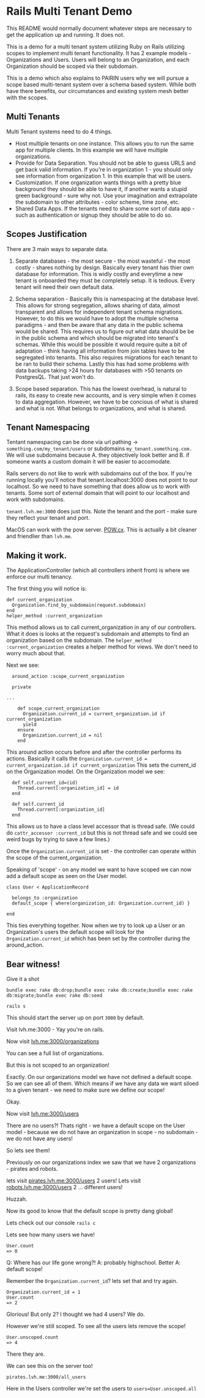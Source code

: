 # Rails Multi Tenant Demo

This README would normally document whatever steps are necessary to get the
application up and running. It does not.

This is a demo for a multi tenant system utilizing Ruby on Rails utilizing scopes to implement multi tenant functionality. It has 2 example models - Organizations and Users.  Users will belong to an Organization, and each Organization should be scoped via their subdomain.

This is a demo which also explains to PAIRIN users why we will pursue a scope based multi-tenant system over a schema based system.  While both have there benefits, our circumstances and existing system mesh better with the scopes.

## Multi Tenants

Multi Tenant systems need to do 4 things.

* Host multiple tenants on one instance.  This allows you to run the same app for multiple clients.  In this example we will have multiple organizations.
* Provide for Data Separation.  You should not be able to guess URLS and get back valid information.  If you're in organization 1 - you should only see information from organization 1. In this example that will be users.
* Customization.  If one organization wants things with a pretty blue background they should be able to have it, if another wants a stupid green background - sure why not. Use your imagination and extrapolate the subdomain to other attributes - color scheme, time zone, etc.
* Shared Data Apps.  If the tenants need to share some sort of data app - such as authentication or signup they should be able to do so.

## Scopes Justification

There are 3 main ways to separate data.

1) Separate databases - the most secure - the most wasteful - the most costly - shares nothing by design.  Basically every tenant has thier own database for information.  This is widly costly and everytime a new tenant is onboarded they must be completely setup.  It is tedious.  Every tenant will need their own default data.

2) Schema separation - Basically this is namespacing at the database level.  This allows for strong segregation, allows sharing of data, almost transparent and allows for independent tenant schema migrations.  However, to do this we would have to adopt the multiple schema paradigms - and then be aware that any data in the public schema would be shared.  This requires us to figure out what data should be be in the public schema and which should be migrated into tenant's schemas.  While this would be possible it would require quite a bit of adaptation - think having all information from join tables have to be segregated into tenants.  This also requires migrations for each tenant to be ran to build their schema.  Lastly this has had some problems with data backups taking >24 hours for databases with >50 tenants on PostgresQL.  That just won't do.

3) Scope based separation.  This has the lowest overhead, is natural to rails, its easy to create new accounts, and is very simple when it comes to data aggregation.  However, we have to be concious of what is shared and what is not.  What belongs to organizations, and what is shared. 

## Tenant Namespacing

Tentant namespacing can be done via url pathing -> `something.com/my_tenant/users` or subdomains `my_tenant.something.com.`  We will use subdomains because A. they objectively look better and B. if someone wants a custom domain it will be easier to accomodate.

Rails servers do not like to work with subdomains out of the box.  If you're running locally you'll notice that tenant.localhost:3000 does not point to our localhost.  So we need to have something that does allow us to work with tenants.  Some sort of external domain that will point to our localhost and work with subdomains.

`tenant.lvh.me:3000` does just this.  Note the tenant and the port - make sure they reflect your tenant and port.

MacOS can work with the pow server. [POW.cx](http://pow.cx). This is actually a bit cleaner and friendlier than `lvh.me`.

## Making it work.

The ApplicationController (which all controllers inherit from) is where we enforce our multi tenancy.

The first thing you will notice is:

```
def current_organization
  Organization.find_by_subdomain(request.subdomain)
end
helper_method :current_organization
```

This method allows us to call current_organization in any of our controllers.  What it does is looks at the request's subdomain and attempts to find an organization based on the subdomain.
The `helper_method :current_organization` creates a helper method for views.  We don't need to worry much about that.

Next we see:
```
  around_action :scope_current_organization

  private 

...

    def scope_current_organization
      Organization.current_id = current_organization.id if current_organization
      yield
    ensure
      Organization.current_id = nil
    end
```

This around action occurs before and after the controller performs its actions.  Basically it calls the `Organization.current_id = current_organization.id if current_organization`  This sets the current_id on the Organization model.  On the Organization model we see:

```
  def self.current_id=(id)
    Thread.current[:organization_id] = id
  end

  def self.current_id
    Thread.current[:organization_id]
  end
```

This allows us to have a class level accessor that is thread safe.  (We could do `cattr_accessor :current_id` but this is not thread safe and we could see weird bugs by trying to save a few lines.)

Once the `Organization.current_id` is set - the controller can operate within the scope of the current_organization.

Speaking of 'scope' - on any model we want to have scoped we can now add a default scope as seen on the User model.

```
class User < ApplicationRecord

  belongs_to :organization
  default_scope { where(organization_id: Organization.current_id) }

end
```

This ties everything together.  Now when we try to look up a User or an Organization's users the default scope will look for the `Organization.current_id` which has been set by the controller during the around_action.

## Bear witness!

Give it a shot

`bundle exec rake db:drop;bundle exec rake db:create;bundle exec rake db:migrate;bundle exec rake db:seed`

`rails s`

This should start the server up on port `3000` by default.

Visit lvh.me:3000 - Yay you're on rails.

Now visit [lvh.me:3000/organizations](http://lvh.me:3000/organizations)

You can see a full list of organizations.  

But this is not scoped to an organization!

Exactly.  On our organizations model we have not defined a default scope.  So we can see all of them.  Which means if we have any data we want siloed to a given tenant - we need to make sure we define our scope!

Okay.

Now visit [lvh.me:3000/users](http://lvh.me:3000/users)

There are no users?!  Thats right - we have a default scope on the User model - because we do not have an organization in scope - no subdomain - we do not have any users!

So lets see them!

Previously on our organizations index we saw that we have 2 organizations - pirates and robots.

lets visit [pirates.lvh.me:3000/users](http://pirates.lvh.me:3000/users) 2 users!
Lets visit [robots.lvh.me:3000/users](http://robots.lvh.me:3000/users) 2 ... different users!

Huzzah.

Now its good to know that the default scope is pretty dang global!

Lets check out our console `rails c`

Lets see how many users we have!

```
User.count
=> 0
```

Q: Where has our life gone wrong?! A: probably highschool. Better A: default scope!

Remember the `Organization.current_id`? lets set that and try again.
```
Organization.current_id = 1
User.count
=> 2
```

Glorious! But only 2?  I thought we had 4 users?  We do.

However we're still scoped.  To see all the users lets remove the scope!

```
User.unscoped.count
=> 4
```

There they are.

We can see this on the server too!

`pirates.lvh.me:3000/all_users`

Here in the Users controller we're set the users to `users=User.unscoped.all`

